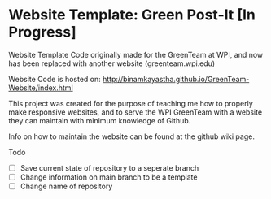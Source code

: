 # Website Template: Green Post-It [In Progress]

Website Template Code originally made for the GreenTeam at WPI, and now has been
replaced with another website (greenteam.wpi.edu)

Website Code is hosted on: http://binamkayastha.github.io/GreenTeam-Website/index.html

This project was created for the purpose of teaching me how to properly make responsive websites, and to serve the WPI GreenTeam with a website they can maintain with minimum knowledge of Github.

Info on how to maintain the website can be found at the github wiki page.

Todo
 - [ ] Save current state of repository to a seperate branch
 - [ ] Change information on main branch to be a template
 - [ ] Change name of repository
